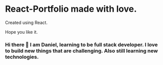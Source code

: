 # React-Portfolio made with love. 

Created using React.

Hope you like it.

### Hi there 👋 I am Daniel, learning to be full stack developer. I love to build new things that are challenging. Also still learning new technologies.




